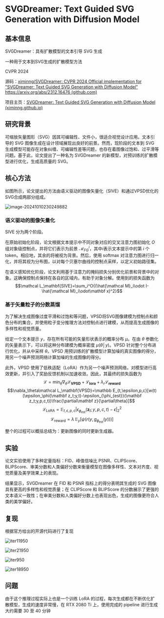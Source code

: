 # SVGDreamer: Text Guided SVG Generation with Diffusion Model

## 基本信息

SVGDreamer：具有扩散模型的文本引导 SVG 生成

一种用于文本到SVG生成的扩散模型方法

CVPR 2024

源码：[ximinng/SVGDreamer: CVPR 2024 Official implementation for "SVGDreamer: Text Guided SVG Generation with Diffusion Model" https://arxiv.org/abs/2312.16476 (github.com)](https://github.com/ximinng/SVGDreamer)

项目主页：[SVGDreamer: Text Guided SVG Generation with Diffusion Model (ximinng.github.io)](https://ximinng.github.io/SVGDreamer-project/)

## 研究背景

可缩放矢量图形（SVG）因其可编辑性、文件小，很适合视觉设计应用。文本引导的 SVG 图像生成在设计领域展现出良好的前景。然而，现阶段的文本到 SVG 生成模型可能存在对象纠缠、可编辑性差等问题，也存在着图像过饱和、过平滑等问题。基于此，论文提出了一种名为 SVGDreamer 的新模型，对预训练的扩散模型进行优化，生成高质量的 SVG。

## 核心方法

如图所示，论文提出的方法由语义驱动的图像矢量化（SIVE）和通过VPSD优化的SVG合成两部分组成。

![image-20241010230249882](http://public.file.lvshuhuai.cn/images\image-20241010230249882.png)

### 语义驱动的图像矢量化

SIVE 分为两个阶段。

在原始初始化阶段，论文根据文本提示中不同对象对应的交叉注意力图初始化 $O$ 组对象级控制点，并将它们表示为前景 $\mathcal M^i_{FG}$，其中$i$表示文本提示中的第 $i$ 个 token。相应地，其余的将被视为背景。然后，使用 softmax 对注意力图进行归一化，并将其视为分布图，以对每个贝塞尔曲线的控制点采样，以定义初始路径集。

在语义感知优化阶段，论文利用基于注意力的掩码损失分别优化前景和背景中的对象。这确保控制点保持在各自的区域内，有助于对象分解。使用到的损失函数为
$$\mathcal L_\mathbf{SIVE}=\sum_i^O{(\hat{\mathcal M}_i\odot I-\hat{\mathcal M}_i\odot\mathbf x)^2}$$

### 基于矢量粒子的分数蒸馏

为了解决生成图像过度平滑和过饱和等问题，VPSD将SVG图像建模为控制点和颜色分布的集合，并使用粒子变分推理方法对控制点进行建模，从而提高生成图像的多样性和视觉质量。

给定一个文本提示 $y$，存在所有可能的矢量形状表示的概率分布 $\mu$。在由 $\theta$ 参数化的矢量表示下，可以将这种分布建模为概率密度 $\mu(\theta│y)$。VPSD 针对整个分布进行优化，并从中采样 $\theta$。VPSD 用预训练的扩散模型计算加噪的真实图像的得分，用另一个噪声预测网络计算加噪的生成图像的得分。

此外，VPSD 使用了低秩适配（LoRA）作为另一个噪声预测网络，对模型进行高效更新，并引入了奖励反馈机制以加速收敛。因此，其最终的损失函数为
$$\mathcal L=\min_\theta{\nabla_\theta\mathcal L_\mathbf{VPSD}}+\mathcal L_\mathbf{lora}+\lambda_r\mathcal L_\mathbf{reward}$$
$$\nabla_\theta\mathcal L_\mathbf{VPSD}=\mathbb E_{t,\epsilon,p,c}[w(t)(\epsilon_\phi(\mathbf z_t;y,t)-\epsilon_{\phi_{est}}(\mathbf z_t;y,p,c,t))\frac{\partial\mathbf z}{\partial\theta}]$$
$$\mathcal L_{\text{LoRA}}=\mathbb E_{t, \epsilon, p, c}{|\epsilon_{\phi_{\text{est}}}(\mathbf z_t; y, p, c, t) - \epsilon|}_ 2^2$$
$$\mathcal L_{\text{reward}} = \lambda \, \mathbb E_y \left[ \psi \left( r(y, g_{\phi_{\text{est}}}(y)) \right) \right]$$

整个的过程可以概括总结为：更新图像的同时更新生成器。

## 实验

论文实验使用了多种定量指标：FID、峰值信噪比 PSNR、CLIPScore、BLIPScore、审美分数和人类偏好分数来衡量模型在图像多样性、文本对齐度、视觉质量及美学效果上的表现。

结果显示，SVGDreamer 在 FID 和 PSNR 指标上的得分表明其生成的 SVG 图像具有更高的多样性和视觉质量；在 CLIPScore 和 BLIPScore 的分数展示了更强的文本语义一致性；在审美分数和人类偏好分数上也表现出色，生成的图像更符合人类的美学偏好。

## 复现

根据官方给出的开源代码进行了复现

![iter11950](http://public.file.lvshuhuai.cn/images\iter11950.png)

![iter21950](http://public.file.lvshuhuai.cn/images\iter21950.png)

![iter950](http://public.file.lvshuhuai.cn/images\iter950.png)

<img src="http://public.file.lvshuhuai.cn/images\iter18950.png" alt="iter18950"  />

## 问题

由于这个推理过程实际上也是一个训练 LoRA 的过程，每次生成都在不断优化扩散模型，生成的速度非常慢，在 RTX 2080 Ti 上，使用完成的 pipeline 进行生成大约需要 30 至 40 分钟